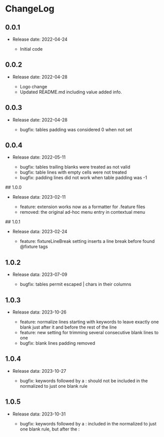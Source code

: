 # ChangeLog

## 0.0.1

* Release date: 2022-04-24

    - Initial code

## 0.0.2

* Release date: 2022-04-28

    - Logo change
    - Updated README.md including value added info.

## 0.0.3

* Release date: 2022-04-28

    - bugfix: tables padding was considered 0 when not set

## 0.0.4

* Release date: 2022-05-11

    - bugfix: tables trailing blanks were treated as not valid
    - bugfix: table lines with empty cells were not treated
    - bugfix: padding lines did not work when table padding was -1

## 1.0.0

* Release data: 2023-02-11

    - feature: extension works now as a formatter for .feature files
    - removed: the original ad-hoc menu entry in contextual menu

## 1.0.1

* Release data: 2023-02-24

    - feature: fixtureLineBreak setting inserts a line break before found @fixture tags

## 1.0.2

* Release data: 2023-07-09

    - bugfix: tables permit escaped | chars in their columns

## 1.0.3

* Release data: 2023-10-26

    - feature: normalize lines starting with keywords to leave exactly one blank just after it and before the rest of the line
    - feature: new setting for trimming several consecutive blank lines to one
    - bugfix: blank lines padding removed

## 1.0.4

* Release data: 2023-10-27

    - bugfix: keywords followed by a : should not be included in the normalized to just one blank rule

## 1.0.5

* Release data: 2023-10-31

    - bugfix: keywords followed by a : included in the normalized to just one blank rule, but after the :
